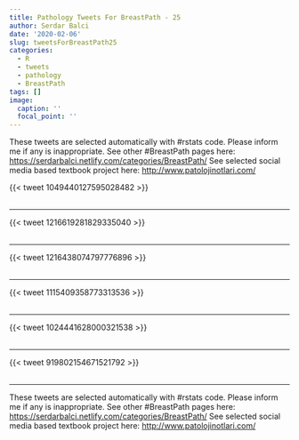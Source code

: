 ```yaml
---
title: Pathology Tweets For BreastPath - 25
author: Serdar Balci
date: '2020-02-06'
slug: tweetsForBreastPath25
categories:
  - R
  - tweets
  - pathology
  - BreastPath
tags: []
image:
  caption: ''
  focal_point: ''
---
```



These tweets are selected automatically with #rstats code. Please inform me if any is inappropriate.
See other #BreastPath pages here: https://serdarbalci.netlify.com/categories/BreastPath/ 
See selected social media based textbook project here: http://www.patolojinotlari.com/

{{< tweet 1049440127595028482 >}}
<br>
<br>
<hr>
{{< tweet 1216619281829335040 >}}
<br>
<br>
<hr>
{{< tweet 1216438074797776896 >}}
<br>
<br>
<hr>
{{< tweet 1115409358773313536 >}}
<br>
<br>
<hr>
{{< tweet 1024441628000321538 >}}
<br>
<br>
<hr>
{{< tweet 919802154671521792 >}}
<br>
<br>
<hr>


These tweets are selected automatically with #rstats code. Please inform me if any is inappropriate.
See other #BreastPath pages here: https://serdarbalci.netlify.com/categories/BreastPath/ 
See selected social media based textbook project here: http://www.patolojinotlari.com/
